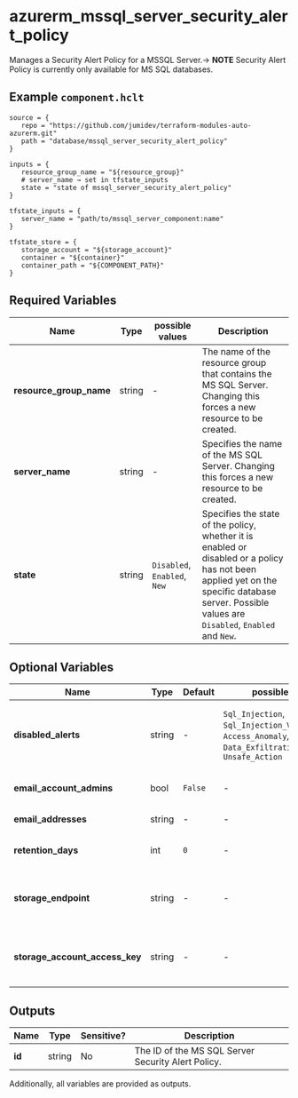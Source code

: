 # azurerm_mssql_server_security_alert_policy

Manages a Security Alert Policy for a MSSQL Server.-> **NOTE** Security Alert Policy is currently only available for MS SQL databases.

## Example `component.hclt`

```hcl
source = {
   repo = "https://github.com/jumidev/terraform-modules-auto-azurerm.git"   
   path = "database/mssql_server_security_alert_policy"   
}

inputs = {
   resource_group_name = "${resource_group}"   
   # server_name → set in tfstate_inputs
   state = "state of mssql_server_security_alert_policy"   
}

tfstate_inputs = {
   server_name = "path/to/mssql_server_component:name"   
}

tfstate_store = {
   storage_account = "${storage_account}"   
   container = "${container}"   
   container_path = "${COMPONENT_PATH}"   
}

```

## Required Variables

| Name | Type |  possible values |  Description |
| ---- | --------- |  ----------- | ----------- |
| **resource_group_name** | string |  -  |  The name of the resource group that contains the MS SQL Server. Changing this forces a new resource to be created. | 
| **server_name** | string |  -  |  Specifies the name of the MS SQL Server. Changing this forces a new resource to be created. | 
| **state** | string |  `Disabled`, `Enabled`, `New`  |  Specifies the state of the policy, whether it is enabled or disabled or a policy has not been applied yet on the specific database server. Possible values are `Disabled`, `Enabled` and `New`. | 

## Optional Variables

| Name | Type |  Default  |  possible values |  Description |
| ---- | --------- |  ----------- | ----------- | ----------- |
| **disabled_alerts** | string |  -  |  `Sql_Injection`, `Sql_Injection_Vulnerability`, `Access_Anomaly`, `Data_Exfiltration`, `Unsafe_Action`  |  Specifies an array of alerts that are disabled. Allowed values are: `Sql_Injection`, `Sql_Injection_Vulnerability`, `Access_Anomaly`, `Data_Exfiltration`, `Unsafe_Action`. | 
| **email_account_admins** | bool |  `False`  |  -  |  Boolean flag which specifies if the alert is sent to the account administrators or not. Defaults to `false`. | 
| **email_addresses** | string |  -  |  -  |  Specifies an array of email addresses to which the alert is sent. | 
| **retention_days** | int |  `0`  |  -  |  Specifies the number of days to keep in the Threat Detection audit logs. Defaults to `0`. | 
| **storage_endpoint** | string |  -  |  -  |  Specifies the blob storage endpoint (e.g. <https://example.blob.core.windows.net>). This blob storage will hold all Threat Detection audit logs. | 
| **storage_account_access_key** | string |  -  |  -  |  Specifies the identifier key of the Threat Detection audit storage account. This is mandatory when you use `storage_endpoint` to specify a storage account blob endpoint. | 



## Outputs

| Name | Type | Sensitive? | Description |
| ---- | ---- | --------- | --------- |
| **id** | string | No  | The ID of the MS SQL Server Security Alert Policy. | 

Additionally, all variables are provided as outputs.
